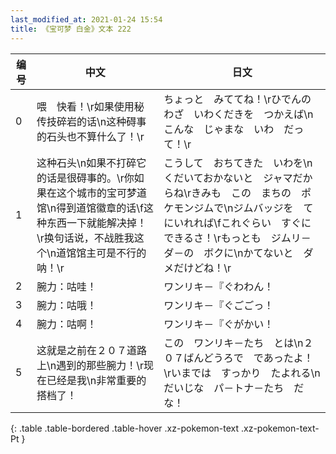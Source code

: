 ```yaml
---
last_modified_at: 2021-01-24 15:54
title: 《宝可梦 白金》文本 222
---
```

| 编号 | 中文 | 日文 |
| ---- | ---- | ---- |
| 0 | 喂　快看！\r如果使用秘传技碎岩的话\n这种碍事的石头也不算什么了！\r | ちょっと　みててね！\rひでんのわざ　いわくだきを　つかえば\nこんな　じゃまな　いわ　だって！\r |
| 1 | 这种石头\n如果不打碎它的话是很碍事的。\r你如果在这个城市的宝可梦道馆\n得到道馆徽章的话\f这种东西一下就能解决掉！\r换句话说，不战胜我这个\n道馆馆主可是不行的呐！\r | こうして　おちてきた　いわを\nくだいておかないと　ジャマだからね\rきみも　この　まちの　ポケモンジムで\nジムバッジを　てにいれれば\fこれぐらい　すぐに　できるさ！\rもっとも　ジムリ－ダ－の　ボクに\nかてないと　ダメだけどね！\r |
| 2 | 腕力：咕哇！ | ワンリキ－『ぐわわん！ |
| 3 | 腕力：咕哦！ | ワンリキ－『ぐごごっ！ |
| 4 | 腕力：咕啊！ | ワンリキ－『ぐがかい！ |
| 5 | 这就是之前在２０７道路上\n遇到的那些腕力！\r现在已经是我\n非常重要的搭档了！ | この　ワンリキ－たち　とは\n２０７ばんどうろで　であったよ！\rいまでは　すっかり　たよれる\nだいじな　パ－トナ－たち　だな！ |
{: .table .table-bordered .table-hover .xz-pokemon-text .xz-pokemon-text-Pt }
